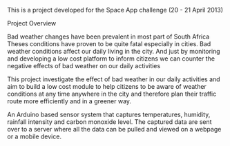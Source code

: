 This is a project developed for the Space App challenge (20 - 21 April 2013)

Project Overview

Bad weather changes have been prevalent in most part of South Africa
Theses conditions have proven to be quite fatal especially in cities.
Bad weather conditions affect our daily living in the city. And just
by monitoring and developing a low cost platform to inform citizens
we can counter the negative effects of bad weather on our daily
activities

This project investigate the effect of bad weather in our daily activities 
and aim to build a low cost module to help citizens to be aware of weather
conditions at any time anywhere in the city and therefore plan their
traffic route more efficiently and in a greener way.

An Arduino based sensor system that captures temperatures, humidity, rainfall
intensity and carbon monoxide level. The captured data are sent over to a server
where all the data can be pulled and viewed on a webpage or a mobile device.

